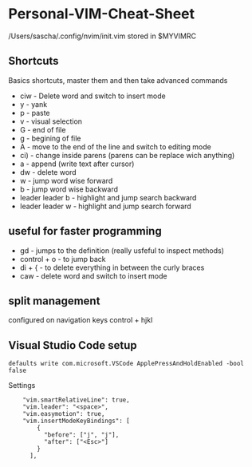 # Personal-VIM-Cheat-Sheet

/Users/sascha/.config/nvim/init.vim stored in $MYVIMRC

## Shortcuts
Basics shortcuts, master them and then take advanced commands 
* ciw - Delete word and switch to insert mode 
* y - yank
* p - paste
* v - visual selection 
* G - end of file
* g - begining of file
* A - move to the end of the line and switch to editing mode
* ci) - change inside parens (parens can be replace wich anything)
* a - append (write text after cursor)
* dw - delete word
* w - jump word wise forward
* b - jump word wise backward
* leader leader b - highlight and jump search backward
* leader leader w - highlight and jump search forward

## useful for faster programming
* gd - jumps to the definition (really usfeful to inspect methods)
* control + o - to jump back
* di + { - to delete everything in between the curly braces
* caw - delete word and switch to insert mode

## split management
configured on navigation keys control + hjkl

## Visual Studio Code setup
```
defaults write com.microsoft.VSCode ApplePressAndHoldEnabled -bool false 
```

Settings
```
    "vim.smartRelativeLine": true,
    "vim.leader": "<space>",
    "vim.easymotion": true,
    "vim.insertModeKeyBindings": [
        {
          "before": ["j", "j"],
          "after": ["<Esc>"]
        }
      ],
```
